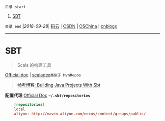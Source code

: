 `目录 start`
 
1. [SBT](#sbt)

`目录 end` |_2018-09-28_| [码云](https://gitee.com/gin9) | [CSDN](http://blog.csdn.net/kcp606) | [OSChina](https://my.oschina.net/kcp1104) | [cnblogs](http://www.cnblogs.com/kuangcp)
****************************************
# SBT
> Scala 的构建工具 

[Official doc](https://www.scala-sbt.org/documentation.html) | [scaladex](https://index.scala-lang.org/)`类似于 MvnRepos`

> [参考博客: Building Java Projects With Sbt](http://xerial.org/blog/2014/03/24/sbt/)

**配置代理** [Official Doc](https://www.scala-sbt.org/1.x/docs/Proxy-Repositories.html)
**`~/.sbt/repositories`**
```ini
    [repositories]
    local
    aliyun: http://maven.aliyun.com/nexus/content/groups/public/
```

